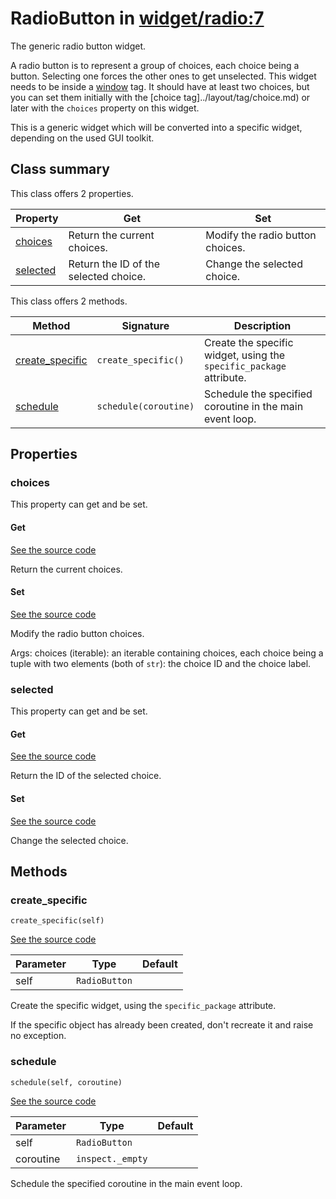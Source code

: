 # RadioButton in [widget/radio:7](../raw/widget/radio.html#L7)

The generic radio button widget.

A radio button is to represent a group of choices, each choice being
a button.  Selecting one forces the other ones to get unselected.
This widget needs to be inside a [window](../layout/tag/window.md)
tag.  It should have at least two choices, but you can set them
initially with the [choice tag]../layout/tag/choice.md) or later
with the `choices` property on this widget.

This is a generic widget which will be converted into a specific widget,
depending on the used GUI toolkit.

## Class summary

This class offers 2 properties.

| Property | Get | Set |
| -------- | --- | --- |
| [choices](#choices) | Return the current choices. | Modify the radio button choices. |
| [selected](#selected) | Return the ID of the selected choice. | Change the selected choice. |

This class offers 2 methods.

| Method | Signature | Description |
| ------ | --------- | ----------- |
| [create_specific](#create_specific) | `create_specific()` | Create the specific widget, using the `specific_package` attribute. |
| [schedule](#schedule) | `schedule(coroutine)` | Schedule the specified coroutine in the main event loop. |

## Properties

### choices

This property can get and be set.

#### Get

[See the source code](../raw/widget/radio.html#L47)

Return the current choices.

#### Set

[See the source code](../raw/widget/radio.html#L52)

Modify the radio button choices.

Args:
    choices (iterable): an iterable containing choices, each
            choice being a tuple with two elements (both of
            `str`): the choice ID and the choice label.

### selected

This property can get and be set.

#### Get

[See the source code](../raw/widget/radio.html#L79)

Return the ID of the selected choice.

#### Set

[See the source code](../raw/widget/radio.html#L84)

Change the selected choice.

## Methods

### create_specific

`create_specific(self)`

[See the source code](../raw/widget/radio.html#L30)

| Parameter | Type | Default |
| --------- | ---- | ------- |
| self | `RadioButton` |  |

Create the specific widget, using the `specific_package` attribute.

If the specific object has already been created, don't recreate it and
raise no exception.

### schedule

`schedule(self, coroutine)`

[See the source code](../raw/widget/radio.html#L75)

| Parameter | Type | Default |
| --------- | ---- | ------- |
| self | `RadioButton` |  |
| coroutine | `inspect._empty` |  |

Schedule the specified coroutine in the main event loop.